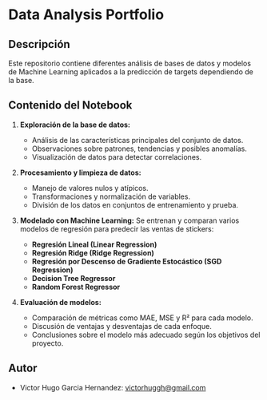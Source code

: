 # Data Analysis Portfolio

## Descripción
Este repositorio contiene diferentes análisis de bases de datos y modelos de Machine Learning aplicados a la predicción de targets dependiendo de la base.


## Contenido del Notebook
1. **Exploración de la base de datos:**
   - Análisis de las características principales del conjunto de datos.
   - Observaciones sobre patrones, tendencias y posibles anomalías.
   - Visualización de datos para detectar correlaciones.

2. **Procesamiento y limpieza de datos:**
   - Manejo de valores nulos y atípicos.
   - Transformaciones y normalización de variables.
   - División de los datos en conjuntos de entrenamiento y prueba.

3. **Modelado con Machine Learning:**
   Se entrenan y comparan varios modelos de regresión para predecir las ventas de stickers:
   - **Regresión Lineal (Linear Regression)**
   - **Regresión Ridge (Ridge Regression)**
   - **Regresión por Descenso de Gradiente Estocástico (SGD Regression)**
   - **Decision Tree Regressor**
   - **Random Forest Regressor**

4. **Evaluación de modelos:**
   - Comparación de métricas como MAE, MSE y R² para cada modelo.
   - Discusión de ventajas y desventajas de cada enfoque.
   - Conclusiones sobre el modelo más adecuado según los objetivos del proyecto.

## Autor
- Victor Hugo Garcia Hernandez: victorhuggh@gmail.com
